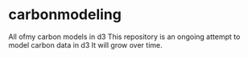 # carbonmodeling
All ofmy carbon models in d3
This repository is an ongoing attempt to model carbon data in d3
It will grow over time.
